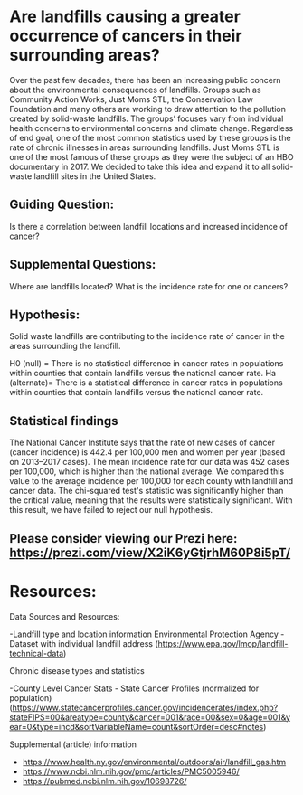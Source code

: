 # Are landfills causing a greater occurrence of cancers in their surrounding areas?

Over the past few decades, there has been an increasing public concern about the environmental consequences of landfills.  Groups such as Community Action Works, Just Moms STL, the Conservation Law Foundation and many others are working to draw attention to the pollution created by solid-waste landfills.  The groups’ focuses vary from individual health concerns to environmental concerns and climate change.  Regardless of end goal, one of the most common statistics used by these groups is the rate of chronic illnesses in areas surrounding landfills.  Just Moms STL is one of the most famous of these groups as they were the subject of an HBO documentary in 2017.  We decided to take this idea and expand it to all solid-waste landfill sites in the United States.

## Guiding Question:
Is there a correlation between landfill locations and increased incidence of cancer?

## Supplemental Questions:
Where are landfills located?
What is the incidence rate for one or cancers?

## Hypothesis:
Solid waste landfills are contributing to the incidence rate of cancer in the areas surrounding the landfill.

H0 (null) = There is no statistical difference in cancer rates in populations within counties that contain landfills versus the national cancer rate.
Ha (alternate)= There is a statistical difference in cancer rates in populations within counties that contain landfills versus the national cancer rate.

## Statistical findings
The National Cancer Institute says that the rate of new cases of cancer (cancer incidence) is 442.4 per 100,000 men and women per year (based on 2013–2017 cases).  The mean incidence rate for our data was 452 cases per 100,000, which is higher than the national average.  We compared this value to the average incidence per 100,000 for each county with landfill and cancer data.  The chi-squared test's statistic was significantly higher than the critical value, meaning that the results were statistically significant.  With this result, we have failed to reject our null hypothesis.

## Please consider viewing our Prezi here: https://prezi.com/view/X2iK6yGtjrhM60P8i5pT/

# Resources:
Data Sources and Resources:

-Landfill type and location information
Environmental Protection Agency - Dataset with individual landfill address
(https://www.epa.gov/lmop/landfill-technical-data)

Chronic disease types and statistics

-County Level Cancer Stats - State Cancer Profiles (normalized for population)
(https://www.statecancerprofiles.cancer.gov/incidencerates/index.php?stateFIPS=00&areatype=county&cancer=001&race=00&sex=0&age=001&year=0&type=incd&sortVariableName=count&sortOrder=desc#notes)

Supplemental (article) information
- https://www.health.ny.gov/environmental/outdoors/air/landfill_gas.htm
- https://www.ncbi.nlm.nih.gov/pmc/articles/PMC5005946/
- https://pubmed.ncbi.nlm.nih.gov/10698726/
